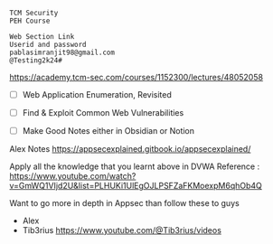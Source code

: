 
```
TCM Security
PEH Course

Web Section Link
Userid and password
pablasimranjit98@gmail.com
@Testing2k24#
```

https://academy.tcm-sec.com/courses/1152300/lectures/48052058
- [ ] Web Application Enumeration, Revisited
- [ ] Find & Exploit Common Web Vulnerabilities
- [ ] Make Good Notes either in Obsidian or Notion 


Alex Notes
https://appsecexplained.gitbook.io/appsecexplained/


Apply all the knowledge that you learnt above in 
DVWA
Reference : 
https://www.youtube.com/watch?v=GmWQ1VIjd2U&list=PLHUKi1UlEgOJLPSFZaFKMoexpM6qhOb4Q

Want to go more in depth in Appsec than follow these to guys
- Alex 
- Tib3rius
https://www.youtube.com/@Tib3rius/videos